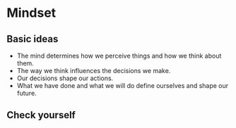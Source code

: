 # Mindset

## Basic ideas

- The mind determines how we perceive things and how we think about them.
- The way we think influences the decisions we make.
- Our decisions shape our actions.
- What we have done and what we will do define ourselves and shape our future.

## Check yourself


